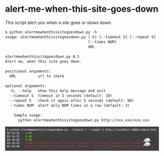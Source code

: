 alert-me-when-this-site-goes-down
=================================

This script alert you when a site goes or slows down.

    $ python alertmewhenthissitegoesdown.py -h
    usage: alertmewhenthissitegoesdown.py [-h] [--timeout S] [--repeat S]
                                          [--times NUM]
                                          URL
    
    alertmewhenthissitegoesdown.py 0.1
    Alert me, when this site goes down.
    
    positional arguments:
      URL          url to check
    
    optional arguments:
      -h, --help   show this help message and exit
      --timeout S  timeout in S seconds (default: 10)
      --repeat S   check it again after S seconds (default: 60)
      --times NUM  alert only NUM times in a row (default: 3)
    
        Sample usage:
          python alertmewhenthissitegoesdown.py http://xxx.xxx/xxx.xxx 


![Screenshot](https://github.com/szeghybarna/alert-me-when-this-site-goes-down/raw/master/screenshot.png)

